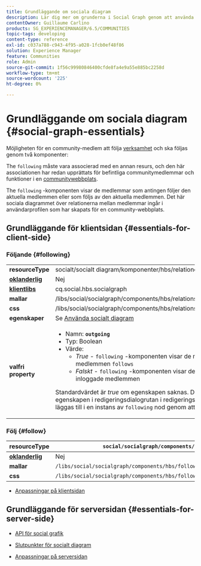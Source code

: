 ```yaml
---
title: Grundläggande om sociala diagram
description: Lär dig mer om grunderna i Social Graph genom att använda komponenterna nedan och Följ på en communitywebbplats.
contentOwner: Guillaume Carlino
products: SG_EXPERIENCEMANAGER/6.5/COMMUNITIES
topic-tags: developing
content-type: reference
exl-id: c037a788-c943-4f95-a028-1fcb0ef48f86
solution: Experience Manager
feature: Communities
role: Admin
source-git-commit: 1f56c99980846400cfde8fa4e9a55e885bc2258d
workflow-type: tm+mt
source-wordcount: '225'
ht-degree: 0%

---
```


# Grundläggande om sociala diagram  {#social-graph-essentials}

Möjligheten för en community-medlem att följa [verksamhet](essentials-activities.md) och ska följas genom två komponenter:

The `following` måste vara associerad med en annan resurs, och den här associationen har redan upprättats för befintliga communitymedlemmar och funktioner i en [communitywebbplats](overview.md#communitiessites).

The `following` -komponenten visar de medlemmar som antingen följer den aktuella medlemmen eller som följs av den aktuella medlemmen. Det här sociala diagrammet över relationerna mellan medlemmar ingår i användarprofilen som har skapats för en community-webbplats.

## Grundläggande för klientsidan {#essentials-for-client-side}

### Följande {#following}

<table>
 <tbody>
  <tr>
   <td> <strong>resourceType</strong></td>
   <td>socialt/socialt diagram/komponenter/hbs/relationer</td>
  </tr>
  <tr>
   <td> <a href="scf.md#add-or-include-a-communities-component"><strong>oklanderlig</strong></a></td>
   <td>Nej</td>
  </tr>
  <tr>
   <td> <a href="clientlibs.md"><strong>klientlibs</strong></a></td>
   <td>cq.social.hbs.socialgraph</td>
  </tr>
  <tr>
   <td> <strong>mallar</strong></td>
   <td> /libs/social/socialgraph/components/hbs/relationships/relationships.hbs</td>
  </tr>
  <tr>
   <td> <strong>css</strong></td>
   <td> /libs/social/socialgraph/components/hbs/relationships/clientlibs/relationships.css</td>
  </tr>
  <tr>
   <td><strong> egenskaper</strong></td>
   <td>Se <a href="socialgraph.md">Använda socialt diagram</a></td>
  </tr>
  <tr>
   <td><strong> valfri<br /> property</strong></td>
   <td>
    <ul>
     <li>Namn: <strong><code>outgoing</code></strong></li>
     <li>Typ: Boolean</li>
     <li>Värde:<br />
      <ul>
       <li><i>True </i>- <code>following</code> -komponenten visar de medlemmar som den inloggade medlemmen <code>follows</code></li>
       <li><i>Falskt </i>- <code>following</code> -komponenten visar de medlemmar som <code>follow </code>den inloggade medlemmen</li>
      </ul> </li>
    </ul> <p>Standardvärdet är <i>true</i> om egenskapen saknas. Det går inte att ange den här egenskapen i redigeringsdialogrutan i redigeringsläget. Egenskapen måste läggas till i en instans av <code>following</code> nod genom att använda <a href="../../help/sites-developing/developing-with-crxde-lite.md">CRXDE|Lite</a>.</p> </td>
  </tr>
 </tbody>
</table>

### Följ {#follow}

| **resourceType** | `social/socialgraph/components/hbs/following` |
|---|---|
| [**oklanderlig**](scf.md#add-or-include-a-communities-component) | Nej |
| **mallar** | `/libs/social/socialgraph/components/hbs/following/following.hbs` |
| **css** | `/libs/social/socialgraph/components/hbs/following/clientlibs/following.css` |

* [Anpassningar på klientsidan](client-customize.md)

## Grundläggande för serversidan {#essentials-for-server-side}

* [API för social grafik](https://developer.adobe.com/experience-manager/reference-materials/6-5/javadoc/com/adobe/cq/social/graph/client/api/package-frame.html)

* [Slutpunkter för socialt diagram](https://developer.adobe.com/experience-manager/reference-materials/6-5/javadoc/com/adobe/cq/social/graph/client/endpoint/package-frame.html)

* [Anpassningar på serversidan](server-customize.md)
